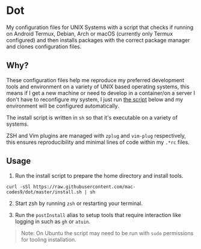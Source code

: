 # Dot

My configuration files for UNIX Systems with a script that checks if running on Android Termux, Debian, Arch or macOS (currently only Termux configured) and then installs packages with the correct package manager and clones configuration files.

## Why?

These configuration files help me reproduce my preferred development tools and environment on a variety of UNIX based operating systems, this means if I get a new machine or need to develop in a container/on a server I don't have to reconfigure my system, I just run [the script](#Usage) below and my environment will be configured automatically.


The install script is written in `sh` so that it's executable on a variety of systems.

ZSH and Vim plugins are managed with `zplug` and `vim-plug` respectively, this ensures reproducibility and minimal lines of code within my `.*rc` files.

## Usage

1. Run the install script to prepare the home directory and install tools.
```
curl -sSl https://raw.githubusercontent.com/mac-codes9/dot/master/install.sh | sh
```

2. Start zsh by running `zsh` or restarting your terminal.

3. Run the `postInstall` alias to setup tools that require interaction like logging in such as `gh` or `atuin`.

> Note: On Ubuntu the script may need to be run with `sudo` permissions for tooling installation.
